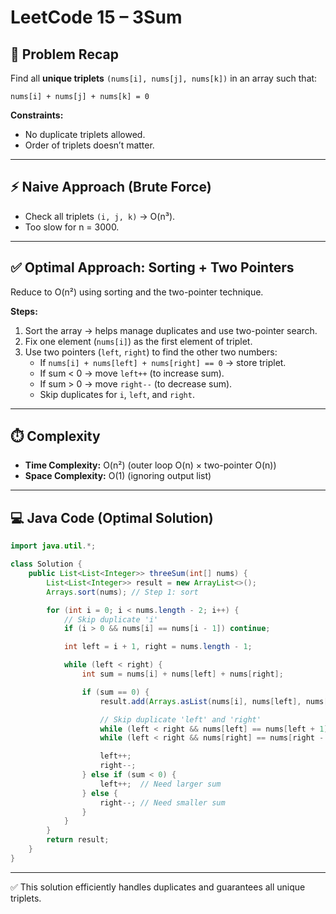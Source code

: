 # LeetCode 15 – 3Sum

## 🔎 Problem Recap

Find all **unique triplets** `(nums[i], nums[j], nums[k])` in an array such that:

```
nums[i] + nums[j] + nums[k] = 0
```

**Constraints:**
- No duplicate triplets allowed.
- Order of triplets doesn’t matter.

---

## ⚡ Naive Approach (Brute Force)

- Check all triplets `(i, j, k)` → O(n³).
- Too slow for n = 3000.

---

## ✅ Optimal Approach: Sorting + Two Pointers

Reduce to O(n²) using sorting and the two-pointer technique.

**Steps:**
1. Sort the array → helps manage duplicates and use two-pointer search.
2. Fix one element (`nums[i]`) as the first element of triplet.
3. Use two pointers (`left`, `right`) to find the other two numbers:
   - If `nums[i] + nums[left] + nums[right] == 0` → store triplet.
   - If sum < 0 → move `left++` (to increase sum).
   - If sum > 0 → move `right--` (to decrease sum).
   - Skip duplicates for `i`, `left`, and `right`.

---

## ⏱️ Complexity

- **Time Complexity:** O(n²) (outer loop O(n) × two-pointer O(n))
- **Space Complexity:** O(1) (ignoring output list)

---

## 💻 Java Code (Optimal Solution)

```java
import java.util.*;

class Solution {
    public List<List<Integer>> threeSum(int[] nums) {
        List<List<Integer>> result = new ArrayList<>();
        Arrays.sort(nums); // Step 1: sort

        for (int i = 0; i < nums.length - 2; i++) {
            // Skip duplicate 'i'
            if (i > 0 && nums[i] == nums[i - 1]) continue;

            int left = i + 1, right = nums.length - 1;

            while (left < right) {
                int sum = nums[i] + nums[left] + nums[right];

                if (sum == 0) {
                    result.add(Arrays.asList(nums[i], nums[left], nums[right]));

                    // Skip duplicate 'left' and 'right'
                    while (left < right && nums[left] == nums[left + 1]) left++;
                    while (left < right && nums[right] == nums[right - 1]) right--;

                    left++;
                    right--;
                } else if (sum < 0) {
                    left++;  // Need larger sum
                } else {
                    right--; // Need smaller sum
                }
            }
        }
        return result;
    }
}
```

---

✅ This solution efficiently handles duplicates and guarantees all unique triplets.
